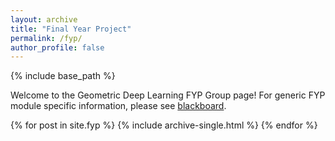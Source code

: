 ```yaml
---
layout: archive
title: "Final Year Project"
permalink: /fyp/
author_profile: false
---
```


{% include base_path %}

Welcome to the Geometric Deep Learning FYP Group page! For generic FYP module specific information, please see [blackboard](https://blackboard.salford.ac.uk/ultra/courses/_207690_1/outline).

{% for post in site.fyp %}
  {% include archive-single.html %}
{% endfor %}


